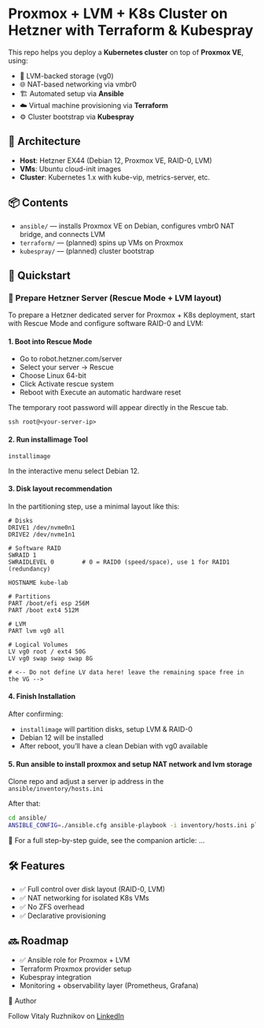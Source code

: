 # Proxmox + LVM + K8s Cluster on Hetzner with Terraform & Kubespray

This repo helps you deploy a **Kubernetes cluster** on top of **Proxmox VE**, using:
- 💽 LVM-backed storage (vg0)
- 🌐 NAT-based networking via vmbr0
- 🏗️ Automated setup via **Ansible**
- ☁️ Virtual machine provisioning via **Terraform**
- ⚙️ Cluster bootstrap via **Kubespray**

## 🧱 Architecture

- **Host**: Hetzner EX44 (Debian 12, Proxmox VE, RAID-0, LVM)
- **VMs**: Ubuntu cloud-init images
- **Cluster**: Kubernetes 1.x with kube-vip, metrics-server, etc.

## 📦 Contents

- `ansible/` — installs Proxmox VE on Debian, configures vmbr0 NAT bridge, and connects LVM
- `terraform/` — (planned) spins up VMs on Proxmox
- `kubespray/` — (planned) cluster bootstrap

## 🚀 Quickstart

### 🧰 Prepare Hetzner Server (Rescue Mode + LVM layout)

To prepare a Hetzner dedicated server for Proxmox + K8s deployment, start with Rescue Mode and configure software RAID-0 and LVM:

#### 1. Boot into Rescue Mode

* Go to robot.hetzner.com/server
* Select your server → Rescue
* Choose Linux 64-bit
* Click Activate rescue system
* Reboot with Execute an automatic hardware reset

The temporary root password will appear directly in the Rescue tab.

```
ssh root@<your-server-ip>
```

#### 2. Run installimage Tool

```
installimage
```

In the interactive menu select Debian 12.

#### 3. Disk layout recommendation

In the partitioning step, use a minimal layout like this:

```
# Disks
DRIVE1 /dev/nvme0n1
DRIVE2 /dev/nvme1n1

# Software RAID
SWRAID 1
SWRAIDLEVEL 0        # 0 = RAID0 (speed/space), use 1 for RAID1 (redundancy)

HOSTNAME kube-lab

# Partitions
PART /boot/efi esp 256M
PART /boot ext4 512M

# LVM
PART lvm vg0 all

# Logical Volumes
LV vg0 root / ext4 50G
LV vg0 swap swap swap 8G

# <-- Do not define LV data here! leave the remaining space free in the VG -->
```

#### 4. Finish Installation

After confirming:

* ```installimage``` will partition disks, setup LVM & RAID-0
* Debian 12 will be installed
* After reboot, you’ll have a clean Debian with vg0 available

#### 5. Run ansible to install proxmox and setup NAT network and lvm storage

Clone repo and adjust a server ip address in the ```ansible/inventory/hosts.ini```

After that:
```bash
cd ansible/
ANSIBLE_CONFIG=./ansible.cfg ansible-playbook -i inventory/hosts.ini playbooks/site.yml --tags bootstrap
```

📌 For a full step-by-step guide, see the companion article: ...

## 🛠️ Features

* ✅ Full control over disk layout (RAID-0, LVM)
* ✅ NAT networking for isolated K8s VMs
* ✅ No ZFS overhead
* ✅ Declarative provisioning

## 🔜 Roadmap

* ✅ Ansible role for Proxmox + LVM
* Terraform Proxmox provider setup
* Kubespray integration
* Monitoring + observability layer (Prometheus, Grafana)

📌 Author

Follow Vitaly Ruzhnikov on [LinkedIn](https://www.linkedin.com/in/vitaly-ruzhnikov-86109234/)
